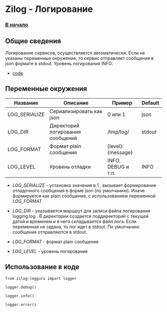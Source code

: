 # Zilog - Логирование

### [В начало](./index.md)

## Общие сведения

Логирование сервисов, осуществляется автоматически. Если не указаны переменные окружения, то сервис отправляет сообщения в json формате в stdout. Уровень логирования INFO.

- [code](/src/zilog/log.py)

## Переменные окружения

| Название      | Описание                         | Пример             | Default |
|---------------|----------------------------------|--------------------|---------|
| LOG_SERIALIZE | Сериализировать как json         | 0 или 1            |  json   |
| LOG_DIR       | Директорий логирования сообщений | /tmp/log/          |  stdout |
| LOG_FORMAT    | Формат plain сообщения           | {level}:{message}  |         |
| LOG_LEVEL     | Уровень отладки                  | INFO, DEBUG и т.п. |   INFO  |

- *LOG_SERIALIZE* - установка значения в 1 , вызывает формирование отладочного сообщения в форме json (по умолчанию). Иначе формируется как plain сообщение, с использованием переменной *LOG_FORMAT*

- *LOG_DIR* - указывается маршрут для записи файла логирования logging.log . В директории создается поддиректорий с текущей датой и временем и в него складывается файл лога. Если переменная не задана, то лог идет в stdout. По умолчанию сообщения отправляются в stdout. 

- *LOG_FORMAT* - формат plain сообщения

- *LOG_LEVEL* - уровень логирования 

## Использование в коде

```
from zilog-logguru import logger

logger.debug()

logger.info()

logger.error()
```
